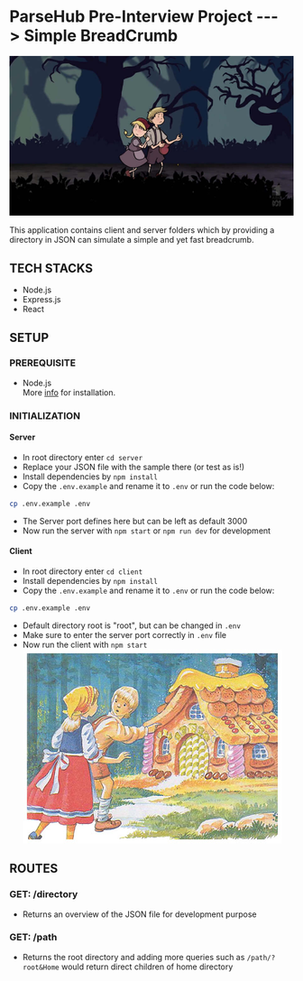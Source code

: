 # ParseHub Pre-Interview Project ---> Simple BreadCrumb

!["Breadcrumb"](https://github.com/alizmn/BreadCrumb-Express-React/blob/master/Images/breadcrumbs-hansel-gretel.jpg?raw=true)

This application contains client and server folders which by providing a directory in JSON can simulate a simple and yet fast breadcrumb.

## TECH STACKS

- Node.js
- Express.js
- React

## SETUP

### PREREQUISITE

- Node.js<br/>
  More [info](https://nodejs.org/en/) for installation.

### INITIALIZATION

#### Server

- In root directory enter `cd server`
- Replace your JSON file with the sample there (or test as is!)
- Install dependencies by `npm install`
- Copy the `.env.example` and rename it to `.env` or run the code below:

```sh
cp .env.example .env
```

- The Server port defines here but can be left as default 3000
- Now run the server with `npm start` or `npm run dev` for development

#### Client

- In root directory enter `cd client`
- Install dependencies by `npm install`
- Copy the `.env.example` and rename it to `.env` or run the code below:

```sh
cp .env.example .env
```

- Default directory root is "root", but can be changed in `.env`
- Make sure to enter the server port correctly in `.env` file
- Now run the client with `npm start`
  !["Breadcrumb routes"](https://github.com/alizmn/BreadCrumb-Express-React/blob/master/Images/breadcrumbs_editorial.jpg?raw=true)

## ROUTES

### GET: /directory

- Returns an overview of the JSON file for development purpose

### GET: /path

- Returns the root directory and adding more queries such as `/path/?root&Home` would return direct children of home directory
